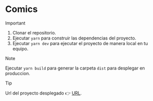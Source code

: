 # Comics

> [!IMPORTANT]  
> 1. Clonar el repositorio.
> 2. Ejecutar ```yarn``` para construir las dependencias del proyecto.
> 3. Ejecutar ```yarn dev``` para ejecutar el proyecto de manera local en tu equipo.

> [!NOTE]  
> Ejecutar ```yarn build``` para generar la carpeta ```dist``` para desplegar en produccion.

> [!TIP]
> Url del proyecto desplegado 👉 [URL](https://comics-marve-dc-jhon.netlify.app/).
